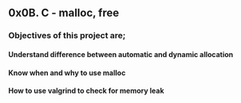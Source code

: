 ## 0x0B. C - malloc, free ##
### Objectives of this project are; ###
#### Understand difference between automatic and dynamic allocation ####
#### Know when and why to use malloc ####
#### How to use valgrind to check for memory leak ####
